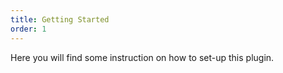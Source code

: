 ```yaml
---
title: Getting Started
order: 1
---
```


Here you will find some instruction on how to set-up this plugin.